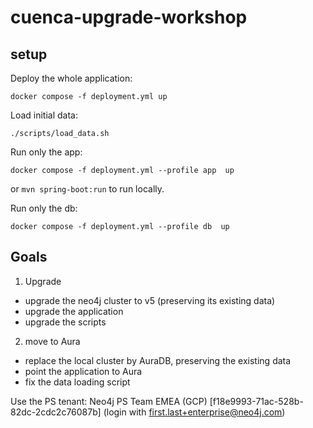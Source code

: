 # cuenca-upgrade-workshop

## setup

Deploy the whole application:

```
docker compose -f deployment.yml up
```


Load initial data:

```
./scripts/load_data.sh
```

Run only the app:

```
docker compose -f deployment.yml --profile app  up
```

or `mvn spring-boot:run` to run locally.

Run only the db:

```
docker compose -f deployment.yml --profile db  up
```

## Goals

1. Upgrade
- upgrade the neo4j cluster to v5 (preserving its existing data)
- upgrade the application
- upgrade the scripts

2. move to Aura
- replace the local cluster by AuraDB, preserving the existing data
- point the application to Aura
- fix the data loading script


Use the PS tenant:
  Neo4j PS Team EMEA (GCP) [f18e9993-71ac-528b-82dc-2cdc2c76087b] (login with first.last+enterprise@neo4j.com)

